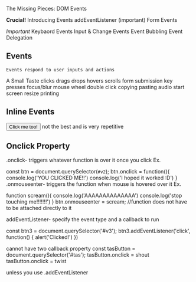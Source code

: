 The Missing Pieces: DOM Events

**Crucial!**
Introducing Events
addEventListener (important)
Form Events

*Important*
Keybaord Events
Input & Change Events
Event Bubbling
Event Delegation

## Events ##
    Events respond to user inputs and actions
A Small Taste
    clicks
    drags
    drops
    hovers
    scrolls
    form submission
    key presses
    focus/blur
    mouse wheel
    double click
    copying
    pasting
    audio start
    screen resize
    printing

## Inline Events ##
<button onclick="alert('You clicked me !'); alert('stop clicking me')">Click me too!</button>
not the best and is very repetitive 

## Onclick Property ##
.onclick- triggers whatever function is over it once you click
Ex.

const btn = document.querySelector(`#v2`);
btn.onclick = function(){
    console.log('YOU CLICKED ME!!')
    console.log('I hoped it worked :D')
}
.onmouseenter- triggers the function when mouse is hovered over it
Ex.

function scream(){
    console.log('AAAAAAAAAAAAAA')
    console.log('stop touching me!!!!!!!')
}
btn.onmouseenter = scream;      //function does not have to be attached directly to it

addEventListener- specify the event type and a callback to run

const btn3 = document.querySelector('#v3');
btn3.addEventListener('click', function() {
    alert('Clicked!')
})

cannot have two callback property
const tasButton = document.querySelector('#tas');
tasButton.onclick = shout
tasButton.onclick = twist

unless you use .addEventListener
